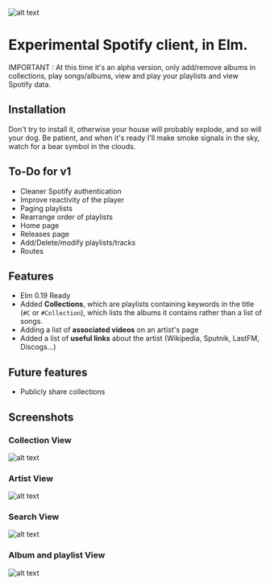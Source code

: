 ![alt text](http://i.imgur.com/2HRvcVq.png "Logo")

# Experimental Spotify client, in Elm.
IMPORTANT : At this time it's an alpha version, only add/remove albums in collections, play songs/albums, view and play your playlists and view Spotify data.

## Installation
Don't try to install it, otherwise your house will probably explode, and so will your dog. Be patient, and when it's ready I'll make smoke signals in the sky, watch for a bear symbol in the clouds.

## To-Do for v1
- Cleaner Spotify authentication
- Improve reactivity of the player
- Paging playlists
- Rearrange order of playlists
- Home page
- Releases page
- Add/Delete/modify playlists/tracks
- Routes

## Features
- Elm 0.19 Ready
- Added __Collections__, which are playlists containing keywords in the title (`#C` or `#Collection`), which lists the albums it contains rather than a list of songs. 
- Adding a list of __associated videos__ on an artist's page
- Added a list of __useful links__ about the artist (Wikipedia, Sputnik, LastFM, Discogs...)

## Future features
- Publicly share collections

## Screenshots

### Collection View
![alt text](http://i.imgur.com/AUuStbT.png "Collection View")

### Artist View
![alt text](http://i.imgur.com/N5fTWGJ.png "Artist View")

### Search View
![alt text](http://i.imgur.com/sMd1IW6.png "Search View")

### Album and playlist View
![alt text](http://i.imgur.com/EYDyCtA.png "Album View")
